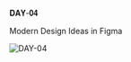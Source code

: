 𝐃𝐀𝐘-𝟎𝟒

Modern Design Ideas in Figma

![DAY-04](https://user-images.githubusercontent.com/85480387/204104623-10a2c9c5-6040-4c33-a166-88ebfe487910.png)

